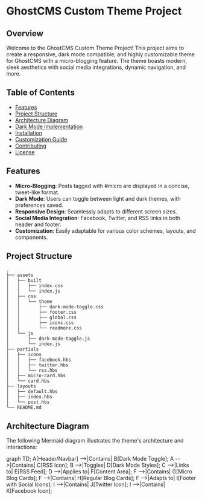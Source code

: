 # GhostCMS Custom Theme Project

## Overview

Welcome to the GhostCMS Custom Theme Project! This project aims to create a responsive, dark mode compatible, and highly customizable theme for GhostCMS with a micro-blogging feature. The theme boasts modern, sleek aesthetics with social media integrations, dynamic navigation, and more.

## Table of Contents

-   [Features](#features)
-   [Project Structure](#project-structure)
-   [Architecture Diagram](#architecture-diagram)
-   [Dark Mode Implementation](#dark-mode-implementation)
-   [Installation](#installation)
-   [Customization Guide](#customization-guide)
-   [Contributing](#contributing)
-   [License](#license)

## Features

-   **Micro-Blogging**: Posts tagged with #micro are displayed in a concise, tweet-like format.
-   **Dark Mode**: Users can toggle between light and dark themes, with preferences saved.
-   **Responsive Design**: Seamlessly adapts to different screen sizes.
-   **Social Media Integration**: Facebook, Twitter, and RSS links in both header and footer.
-   **Customization**: Easily adaptable for various color schemes, layouts, and components.

## Project Structure

```
.
├── assets
│   ├── built
│   │   ├── index.css
│   │   └── index.js
│   ├── css
│   │   └── theme
│   │       ├── dark-mode-toggle.css
│   │       ├── footer.css
│   │       ├── global.css
│   │       ├── icons.css
│   │       └── readmore.css
│   └── js
│       ├── dark-mode-toggle.js
│       └── index.js
├── partials
│   ├── icons
│   │   ├── facebook.hbs
│   │   ├── twitter.hbs
│   │   └── rss.hbs
│   ├── micro-card.hbs
│   └── card.hbs
├── layouts
│   ├── default.hbs
│   ├── index.hbs
│   └── post.hbs
└── README.md
```

## Architecture Diagram

The following Mermaid diagram illustrates the theme's architecture and interactions:

<antArtifact identifier="theme-architecture-diagram" type="application/vnd.ant.mermaid" title="Theme Architecture Diagram">
graph TD;
    A[Header/Navbar] -->|Contains| B[Dark Mode Toggle];
    A -->|Contains| C[RSS Icon];
    B -->|Toggles| D[Dark Mode Styles];
    C -->|Links to| E[RSS Feed];
    D -->|Applies to| F[Content Area];
    F -->|Contains| G[Micro Blog Cards];
    F -->|Contains| H[Regular Blog Cards];
    F -->|Adapts to| I[Footer with Social Icons];
    I -->|Contains| J[Twitter Icon];
    I -->|Contains| K[Facebook Icon];
